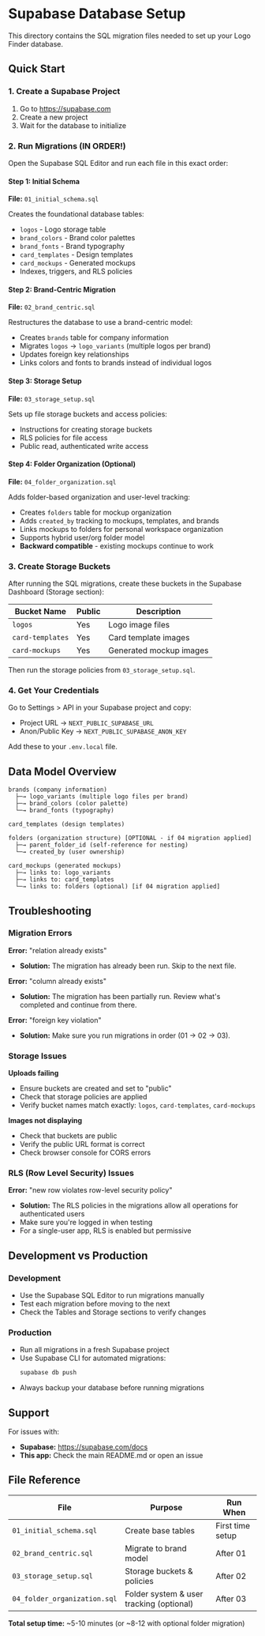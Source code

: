 # Supabase Database Setup

This directory contains the SQL migration files needed to set up your Logo Finder database.

## Quick Start

### 1. Create a Supabase Project
1. Go to https://supabase.com
2. Create a new project
3. Wait for the database to initialize

### 2. Run Migrations (IN ORDER!)

Open the Supabase SQL Editor and run each file in this exact order:

#### Step 1: Initial Schema
**File:** `01_initial_schema.sql`

Creates the foundational database tables:
- `logos` - Logo storage table
- `brand_colors` - Brand color palettes
- `brand_fonts` - Brand typography
- `card_templates` - Design templates
- `card_mockups` - Generated mockups
- Indexes, triggers, and RLS policies

#### Step 2: Brand-Centric Migration
**File:** `02_brand_centric.sql`

Restructures the database to use a brand-centric model:
- Creates `brands` table for company information
- Migrates `logos` → `logo_variants` (multiple logos per brand)
- Updates foreign key relationships
- Links colors and fonts to brands instead of individual logos

#### Step 3: Storage Setup
**File:** `03_storage_setup.sql`

Sets up file storage buckets and access policies:
- Instructions for creating storage buckets
- RLS policies for file access
- Public read, authenticated write access

#### Step 4: Folder Organization (Optional)
**File:** `04_folder_organization.sql`

Adds folder-based organization and user-level tracking:
- Creates `folders` table for mockup organization
- Adds `created_by` tracking to mockups, templates, and brands
- Links mockups to folders for personal workspace organization
- Supports hybrid user/org folder model
- **Backward compatible** - existing mockups continue to work

### 3. Create Storage Buckets

After running the SQL migrations, create these buckets in the Supabase Dashboard (Storage section):

| Bucket Name | Public | Description |
|------------|--------|-------------|
| `logos` | Yes | Logo image files |
| `card-templates` | Yes | Card template images |
| `card-mockups` | Yes | Generated mockup images |

Then run the storage policies from `03_storage_setup.sql`.

### 4. Get Your Credentials

Go to Settings > API in your Supabase project and copy:
- Project URL → `NEXT_PUBLIC_SUPABASE_URL`
- Anon/Public Key → `NEXT_PUBLIC_SUPABASE_ANON_KEY`

Add these to your `.env.local` file.

## Data Model Overview

```
brands (company information)
  ├─→ logo_variants (multiple logo files per brand)
  ├─→ brand_colors (color palette)
  └─→ brand_fonts (typography)

card_templates (design templates)

folders (organization structure) [OPTIONAL - if 04 migration applied]
  ├─→ parent_folder_id (self-reference for nesting)
  └─→ created_by (user ownership)

card_mockups (generated mockups)
  ├─→ links to: logo_variants
  ├─→ links to: card_templates
  └─→ links to: folders (optional) [if 04 migration applied]
```

## Troubleshooting

### Migration Errors

**Error:** "relation already exists"
- **Solution:** The migration has already been run. Skip to the next file.

**Error:** "column already exists"
- **Solution:** The migration has been partially run. Review what's completed and continue from there.

**Error:** "foreign key violation"
- **Solution:** Make sure you run migrations in order (01 → 02 → 03).

### Storage Issues

**Uploads failing**
- Ensure buckets are created and set to "public"
- Check that storage policies are applied
- Verify bucket names match exactly: `logos`, `card-templates`, `card-mockups`

**Images not displaying**
- Check that buckets are public
- Verify the public URL format is correct
- Check browser console for CORS errors

### RLS (Row Level Security) Issues

**Error:** "new row violates row-level security policy"
- **Solution:** The RLS policies in the migrations allow all operations for authenticated users
- Make sure you're logged in when testing
- For a single-user app, RLS is enabled but permissive

## Development vs Production

### Development
- Use the Supabase SQL Editor to run migrations manually
- Test each migration before moving to the next
- Check the Tables and Storage sections to verify changes

### Production
- Run all migrations in a fresh Supabase project
- Use Supabase CLI for automated migrations:
  ```bash
  supabase db push
  ```
- Always backup your database before running migrations

## Support

For issues with:
- **Supabase:** https://supabase.com/docs
- **This app:** Check the main README.md or open an issue

## File Reference

| File | Purpose | Run When |
|------|---------|----------|
| `01_initial_schema.sql` | Create base tables | First time setup |
| `02_brand_centric.sql` | Migrate to brand model | After 01 |
| `03_storage_setup.sql` | Storage buckets & policies | After 02 |
| `04_folder_organization.sql` | Folder system & user tracking (optional) | After 03 |

**Total setup time:** ~5-10 minutes (or ~8-12 with optional folder migration)

